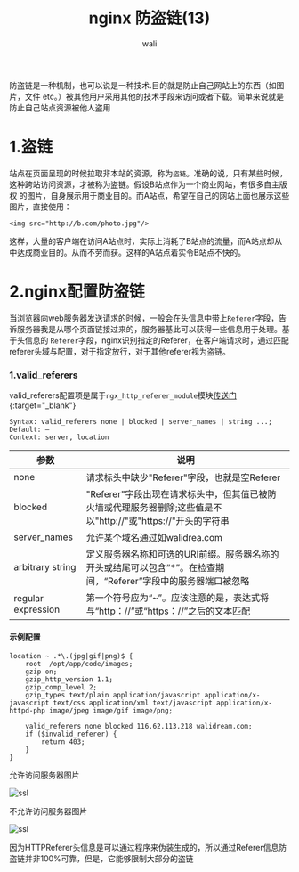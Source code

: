 ﻿---
layout: post
title: nginx 防盗链(13)  #标题
tagline: nginx 防盗链配置
category: nginx      #分类
author: wali    #作者
tag: nginx     #标签
ghurl:        #github url
ghurl_zip:    #github zip下载
comments: true

post_nav: ["1.盗链","2.nginx配置防盗链"]
group_tag: nginx教程
---

防盗链是一种机制，也可以说是一种技术.目的就是防止自己网站上的东西（如图片，文件 etc。）被其他用户采用其他的技术手段来访问或者下载。简单来说就是防止自己站点资源被他人盗用

# 1.盗链

站点在页面呈现的时候拉取非本站的资源，称为`盗链`。准确的说，只有某些时候，这种跨站访问资源，才被称为盗链。假设B站点作为一个商业网站，有很多自主版权
的图片，自身展示用于商业目的。而A站点，希望在自己的网站上面也展示这些图片，直接使用：
	
	<img src="http://b.com/photo.jpg"/>
	
这样，大量的客户端在访问A站点时，实际上消耗了B站点的流量，而A站点却从中达成商业目的。从而不劳而获。这样的A站点着实令B站点不快的。

# 2.nginx配置防盗链

当浏览器向web服务器发送请求的时候，一般会在头信息中带上`Referer`字段，告诉服务器我是从哪个页面链接过来的，服务器基此可以获得一些信息用于处理。基于头信息的
`Referer`字段，nginx识别指定的Referer，在客户端请求时，通过匹配referer头域与配置，对于指定放行，对于其他referer视为盗链。


### 1.valid_referers

valid_referers配置项是属于`ngx_http_referer_module`模块[传送门](http://nginx.org/en/docs/http/ngx_http_referer_module.html "http://nginx.org/en/docs/http/ngx_http_referer_module.html"){:target="_blank"}

```nginx
Syntax:	valid_referers none | blocked | server_names | string ...;
Default: —
Context: server, location
```

|参数|说明|
-|-
none|请求标头中缺少"Referer"字段，也就是空Referer|
blocked|"Referer"字段出现在请求标头中，但其值已被防火墙或代理服务器删除;这些值是不以"http://"或"https://"开头的字符串|
server_names|允许某个域名通过如walidrea.com|
arbitrary string|定义服务器名称和可选的URI前缀。服务器名称的开头或结尾可以包含“*”。在检查期间，“Referer”字段中的服务器端口被忽略|
regular expression|第一个符号应为“~”。应该注意的是，表达式将与“http：//”或“https：//”之后的文本匹配|

#### 示例配置

```nginx
location ~ .*\.(jpg|gif|png)$ {
	root  /opt/app/code/images;
	gzip on;
	gzip_http_version 1.1;
	gzip_comp_level 2;
	gzip_types text/plain application/javascript application/x-javascript text/css application/xml text/javascript application/x-httpd-php image/jpeg image/gif image/png;

	valid_referers none blocked 116.62.113.218 walidream.com;
	if ($invalid_referer) {
		return 403;
	}	
}
```

允许访问服务器图片

![ssl](http://walidream.com:9999/blogImage/nginx/nginx_13.png)

不允许访问服务器图片

![ssl](http://walidream.com:9999/blogImage/nginx/nginx_14.png)

因为HTTPReferer头信息是可以通过程序来伪装生成的，所以通过Referer信息防盗链并非100%可靠，但是，它能够限制大部分的盗链

















































